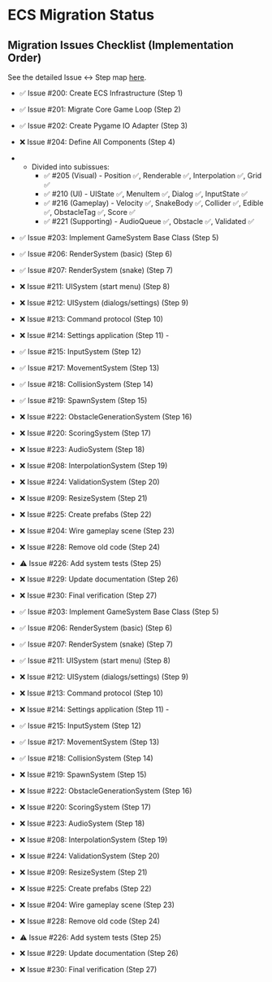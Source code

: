 # ECS Migration Status

## Migration Issues Checklist (Implementation Order)
See the detailed Issue ↔ Step map [here](.cursor/rules/ecs_migration_map.mdc).

- ✅ Issue #200: Create ECS Infrastructure (Step 1) 
- ✅ Issue #201: Migrate Core Game Loop (Step 2) 
- ✅ Issue #202: Create Pygame IO Adapter (Step 3) 
- ❌ Issue #204: Define All Components (Step 4) 
- - Divided into subissues: 
    - ✅ #205 (Visual) - Position ✅, Renderable ✅, Interpolation ✅, Grid ✅ 
    - ✅ #210 (UI) - UIState ✅, MenuItem ✅, Dialog ✅, InputState ✅ 
    - ✅ #216 (Gameplay) - Velocity ✅, SnakeBody ✅, Collider ✅, Edible ✅, ObstacleTag ✅, Score ✅ 
    - ✅ #221 (Supporting) - AudioQueue ✅, Obstacle ✅, Validated ✅ 
  
- ✅ Issue #203: Implement GameSystem Base Class (Step 5) 
- ✅ Issue #206: RenderSystem (basic) (Step 6) 
- ✅ Issue #207: RenderSystem (snake) (Step 7) 
- ❌ Issue #211: UISystem (start menu) (Step 8) 
- ❌ Issue #212: UISystem (dialogs/settings) (Step 9) 
- ❌ Issue #213: Command protocol (Step 10) 
- ❌ Issue #214: Settings application (Step 11) - 
- ✅ Issue #215: InputSystem (Step 12) 
- ✅ Issue #217: MovementSystem (Step 13) 
- ✅ Issue #218: CollisionSystem (Step 14) 
- ✅ Issue #219: SpawnSystem (Step 15) 
- ❌ Issue #222: ObstacleGenerationSystem (Step 16) 
- ❌ Issue #220: ScoringSystem (Step 17) 
- ❌ Issue #223: AudioSystem (Step 18) 
- ❌ Issue #208: InterpolationSystem (Step 19) 
- ❌ Issue #224: ValidationSystem (Step 20) 
- ❌ Issue #209: ResizeSystem (Step 21) 
- ❌ Issue #225: Create prefabs (Step 22) 
- ❌ Issue #204: Wire gameplay scene (Step 23) 
- ❌ Issue #228: Remove old code (Step 24) 
- ⚠️ Issue #226: Add system tests (Step 25) 
- ❌ Issue #229: Update documentation (Step 26) 
- ❌ Issue #230: Final verification (Step 27) 


- ✅ Issue #203: Implement GameSystem Base Class (Step 5)
- ✅ Issue #206: RenderSystem (basic) (Step 6)
- ✅ Issue #207: RenderSystem (snake) (Step 7)
- ✅ Issue #211: UISystem (start menu) (Step 8)
- ❌ Issue #212: UISystem (dialogs/settings) (Step 9)
- ❌ Issue #213: Command protocol (Step 10)
- ❌ Issue #214: Settings application (Step 11) -
- ✅ Issue #215: InputSystem (Step 12)
- ✅ Issue #217: MovementSystem (Step 13)
- ✅ Issue #218: CollisionSystem (Step 14)
- ❌ Issue #219: SpawnSystem (Step 15)
- ❌ Issue #222: ObstacleGenerationSystem (Step 16)
- ❌ Issue #220: ScoringSystem (Step 17)
- ❌ Issue #223: AudioSystem (Step 18)
- ❌ Issue #208: InterpolationSystem (Step 19)
- ❌ Issue #224: ValidationSystem (Step 20)
- ❌ Issue #209: ResizeSystem (Step 21)
- ❌ Issue #225: Create prefabs (Step 22)
- ❌ Issue #204: Wire gameplay scene (Step 23)
- ❌ Issue #228: Remove old code (Step 24)
- ⚠️ Issue #226: Add system tests (Step 25)
- ❌ Issue #229: Update documentation (Step 26)
- ❌ Issue #230: Final verification (Step 27)
